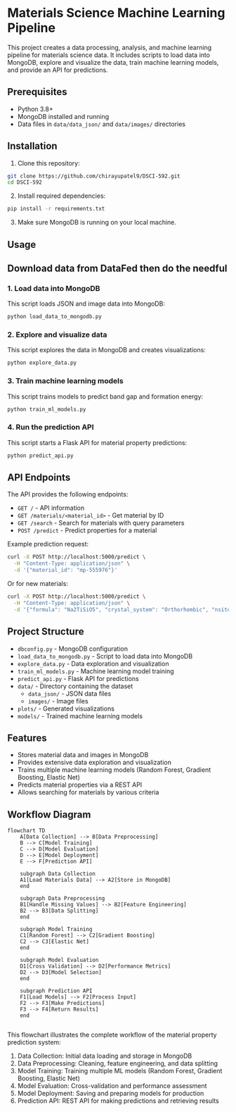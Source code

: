 # Materials Science Machine Learning Pipeline

This project creates a data processing, analysis, and machine learning pipeline for materials science data. It includes scripts to load data into MongoDB, explore and visualize the data, train machine learning models, and provide an API for predictions.

## Prerequisites

- Python 3.8+
- MongoDB installed and running
- Data files in `data/data_json/` and `data/images/` directories

## Installation

1. Clone this repository:
```bash
git clone https://github.com/chirayupatel9/DSCI-592.git
cd DSCI-592
```

2. Install required dependencies:
```bash
pip install -r requirements.txt
```

3. Make sure MongoDB is running on your local machine.

## Usage

## **Download data from DataFed then do the needful**

### 1. Load data into MongoDB

This script loads JSON and image data into MongoDB:

```bash
python load_data_to_mongodb.py
```

### 2. Explore and visualize data

This script explores the data in MongoDB and creates visualizations:

```bash
python explore_data.py
```

### 3. Train machine learning models

This script trains models to predict band gap and formation energy:

```bash
python train_ml_models.py
```

### 4. Run the prediction API

This script starts a Flask API for material property predictions:

```bash
python predict_api.py
```

## API Endpoints

The API provides the following endpoints:

- `GET /` - API information
- `GET /materials/<material_id>` - Get material by ID
- `GET /search` - Search for materials with query parameters
- `POST /predict` - Predict properties for a material

Example prediction request:

```bash
curl -X POST http://localhost:5000/predict \
  -H "Content-Type: application/json" \
  -d '{"material_id": "mp-555976"}'
```

Or for new materials:

```bash
curl -X POST http://localhost:5000/predict \
  -H "Content-Type: application/json" \
  -d '{"formula": "Na2TiSiO5", "crystal_system": "Orthorhombic", "nsites": 36}'
```

## Project Structure

- `dbconfig.py` - MongoDB configuration
- `load_data_to_mongodb.py` - Script to load data into MongoDB
- `explore_data.py` - Data exploration and visualization
- `train_ml_models.py` - Machine learning model training
- `predict_api.py` - Flask API for predictions
- `data/` - Directory containing the dataset
  - `data_json/` - JSON data files
  - `images/` - Image files
- `plots/` - Generated visualizations
- `models/` - Trained machine learning models

## Features

- Stores material data and images in MongoDB
- Provides extensive data exploration and visualization
- Trains multiple machine learning models (Random Forest, Gradient Boosting, Elastic Net)
- Predicts material properties via a REST API
- Allows searching for materials by various criteria

## Workflow Diagram

```mermaid
flowchart TD
    A[Data Collection] --> B[Data Preprocessing]
    B --> C[Model Training]
    C --> D[Model Evaluation]
    D --> E[Model Deployment]
    E --> F[Prediction API]
    
    subgraph Data Collection
    A1[Load Materials Data] --> A2[Store in MongoDB]
    end
    
    subgraph Data Preprocessing
    B1[Handle Missing Values] --> B2[Feature Engineering]
    B2 --> B3[Data Splitting]
    end
    
    subgraph Model Training
    C1[Random Forest] --> C2[Gradient Boosting]
    C2 --> C3[Elastic Net]
    end
    
    subgraph Model Evaluation
    D1[Cross Validation] --> D2[Performance Metrics]
    D2 --> D3[Model Selection]
    end
    
    subgraph Prediction API
    F1[Load Models] --> F2[Process Input]
    F2 --> F3[Make Predictions]
    F3 --> F4[Return Results]
    end
    
```

This flowchart illustrates the complete workflow of the material property prediction system:
1. Data Collection: Initial data loading and storage in MongoDB
2. Data Preprocessing: Cleaning, feature engineering, and data splitting
3. Model Training: Training multiple ML models (Random Forest, Gradient Boosting, Elastic Net)
4. Model Evaluation: Cross-validation and performance assessment
5. Model Deployment: Saving and preparing models for production
6. Prediction API: REST API for making predictions and retrieving results